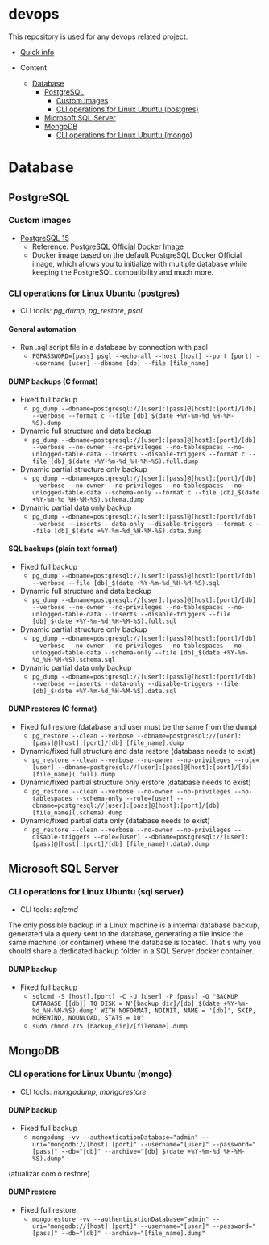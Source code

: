 # devops

This repository is used for any devops related project.

- [Quick info](./INFO.md)

- Content
  - [Database](#database)
    - [PostgreSQL](#postgresql)
      - [Custom images](#custom-images)
      - [CLI operations for Linux Ubuntu (postgres)](#cli-operations-for-linux-ubuntu-postgres)
    - [Microsoft SQL Server](#microsoft-sql-server)
    - [MongoDB](#mongodb)
      - [CLI operations for Linux Ubuntu (mongo)](#cli-operations-for-linux-ubuntu-mongo)

# Database

## PostgreSQL

### Custom images
- [PostgreSQL 15](https://github.com/rudiantoni/devops/tree/main/postgres/15)
  - Reference: [PostgreSQL Official Docker Image](https://hub.docker.com/_/postgres)
  - Docker image based on the default PostgreSQL Docker Official image, which allows you to initialize with multiple database while keeping the PostgreSQL compatibility and much more.

### CLI operations for Linux Ubuntu (postgres)
- CLI tools: *pg_dump*, *pg_restore*, *psql*

#### General automation
- Run .sql script file in a database by connection with psql
  - `PGPASSWORD=[pass] psql --echo-all --host [host] --port [port] --username [user] --dbname [db] --file [file_name]`

#### DUMP backups (C format)
- Fixed full backup
  - `pg_dump --dbname=postgresql://[user]:[pass]@[host]:[port]/[db] --verbose --format c --file [db]_$(date +%Y-%m-%d_%H-%M-%S).dump`
- Dynamic full structure and data backup
  - `pg_dump --dbname=postgresql://[user]:[pass]@[host]:[port]/[db] --verbose --no-owner --no-privileges --no-tablespaces --no-unlogged-table-data --inserts --disable-triggers --format c --file [db]_$(date +%Y-%m-%d_%H-%M-%S).full.dump`
- Dynamic partial structure only backup
  - `pg_dump --dbname=postgresql://[user]:[pass]@[host]:[port]/[db] --verbose --no-owner --no-privileges --no-tablespaces --no-unlogged-table-data --schema-only --format c --file [db]_$(date +%Y-%m-%d_%H-%M-%S).schema.dump`
- Dynamic partial data only backup
  - `pg_dump --dbname=postgresql://[user]:[pass]@[host]:[port]/[db] --verbose --inserts --data-only --disable-triggers --format c --file [db]_$(date +%Y-%m-%d_%H-%M-%S).data.dump`

#### SQL backups (plain text format)
- Fixed full backup
  - `pg_dump --dbname=postgresql://[user]:[pass]@[host]:[port]/[db] --verbose --file [db]_$(date +%Y-%m-%d_%H-%M-%S).sql`
- Dynamic full structure and data backup
  - `pg_dump --dbname=postgresql://[user]:[pass]@[host]:[port]/[db] --verbose --no-owner --no-privileges --no-tablespaces --no-unlogged-table-data --inserts --disable-triggers --file [db]_$(date +%Y-%m-%d_%H-%M-%S).full.sql`
- Dynamic partial structure only backup
  - `pg_dump --dbname=postgresql://[user]:[pass]@[host]:[port]/[db] --verbose --no-owner --no-privileges --no-tablespaces --no-unlogged-table-data --schema-only --file [db]_$(date +%Y-%m-%d_%H-%M-%S).schema.sql`
- Dynamic partial data only backup
  - `pg_dump --dbname=postgresql://[user]:[pass]@[host]:[port]/[db] --verbose --inserts --data-only --disable-triggers --file [db]_$(date +%Y-%m-%d_%H-%M-%S).data.sql`

#### DUMP restores (C format)
- Fixed full restore (database and user must be the same from the dump)
  - `pg_restore --clean --verbose --dbname=postgresql://[user]:[pass]@[host]:[port]/[db] [file_name].dump`
- Dynamic/fixed full structure and data restore (database needs to exist)
  - `pg_restore --clean --verbose --no-owner --no-privileges --role=[user] --dbname=postgresql://[user]:[pass]@[host]:[port]/[db] [file_name](.full).dump`
- Dynamic/fixed partial structure only erstore (database needs to exist)
  - `pg_restore --clean --verbose --no-owner --no-privileges --no-tablespaces --schema-only --role=[user] --dbname=postgresql://[user]:[pass]@[host]:[port]/[db] [file_name](.schema).dump`
- Dynamic/fixed partial data only (database needs to exist)
  - `pg_restore --clean --verbose --no-owner --no-privileges --disable-triggers --role=[user] --dbname=postgresql://[user]:[pass]@[host]:[port]/[db] [file_name](.data).dump`

## Microsoft SQL Server

### CLI operations for Linux Ubuntu (sql server)
- CLI tools: *sqlcmd*

The only possible backup in a Linux machine is a internal database backup, generated via a query sent to the database, generating a file inside the same machine (or container) where the database is located. That's why you should share a dedicated backup folder in a SQL Server docker container.

#### DUMP backup
- Fixed full backup
  - `sqlcmd -S [host],[port] -C -U [user] -P [pass] -Q "BACKUP DATABASE [[db]] TO DISK = N'[backup_dir]/[db]_$(date +%Y-%m-%d_%H-%M-%S).dump' WITH NOFORMAT, NOINIT, NAME = '[db]', SKIP, NOREWIND, NOUNLOAD, STATS = 10"`
  - `sudo chmod 775 [backup_dir]/[filename].dump`

## MongoDB

### CLI operations for Linux Ubuntu (mongo)
- CLI tools: *mongodump*, *mongorestore*

#### DUMP backup
- Fixed full backup
  - `mongodump -vv --authenticationDatabase="admin" --uri="mongodb://[host]:[port]" --username="[user]" --password="[pass]" --db="[db]" --archive="[db]_$(date +%Y-%m-%d_%H-%M-%S).dump"`


(atualizar com o restore)


#### DUMP restore
- Fixed full restore
  - `mongorestore -vv --authenticationDatabase="admin" --uri="mongodb://[host]:[port]" --username="[user]" --password="[pass]" --db="[db]" --archive="[file_name].dump"`

